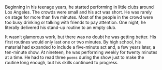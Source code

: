 Beginning in his teenage years, he started performing in little clubs
around Los Angeles. The crowds were small and his act was short. He
was rarely on stage for more than five minutes. Most of the people in
the crowd were too busy drinking or talking with friends to pay
attention. One night, he literally delivered his stand-up routine to an
empty club.

It wasn’t glamorous work, but there was no doubt he was getting
better. His first routines would only last one or two minutes. By high
school, his material had expanded to include a five-minute act and, a
few years later, a ten-minute show. At nineteen, he was performing
weekly for twenty minutes at a time. He had to read three `poems`
during the show just to make the routine long enough, but his skills
continued to progress.